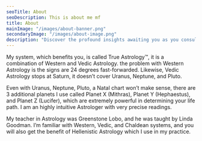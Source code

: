 ```yaml
---
seoTitle: About
seoDescription: This is about me mf 
title: About
mainImage: "/images/about-banner.png"
secondaryImage: "/images/about-image.png"
description: "Discover the profound insights awaiting you as you consult with the world's leading Astrologer in both Vedic and Western systems. Unlock the key towards boundless wisdom encoded within the celestial bodies, as your journey guides you towards profound revelations."
---
```


My system, which benefits you, is called True Astrology™, it is a combination of Western and Vedic Astrology. the problem with Western Astrology is the signs are 24 degrees fast-forwarded. Likewise, Vedic Astrology stops at Saturn, it doesn’t cover Uranus, Neptune, and Pluto.

Even with Uranus, Neptune, Pluto, a Natal chart won’t make sense, there are 3 additional planets I use called Planet X (Mithras), Planet Y (Hephaestus), and Planet Z (Lucifer), which are extremely powerful in determining your life path. I am an highly intuitive Astrologer with very precise readings.

My teacher in Astrology was Greenstone Lobo, and he was taught by Linda Goodman. I’m familiar with Western, Vedic, and Chaldean systems, and you will also get the benefit of Hellenistic Astrology which I use in my practice.